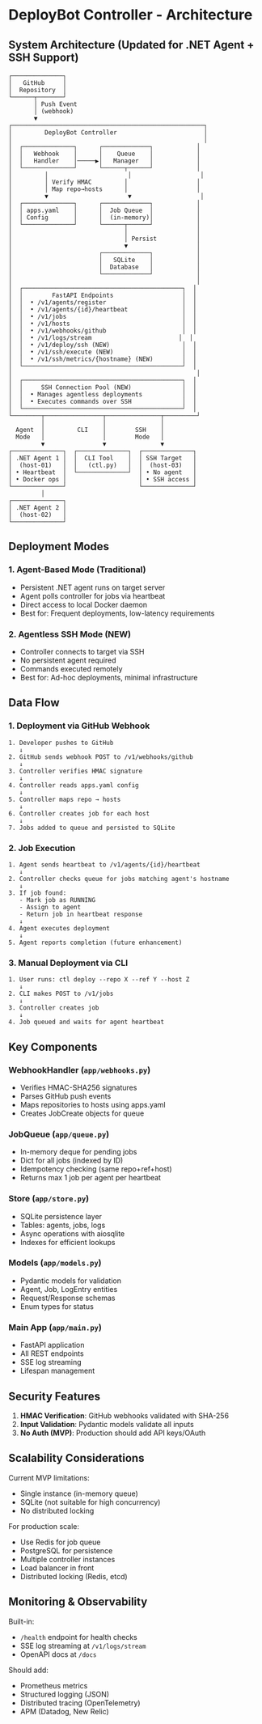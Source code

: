 # DeployBot Controller - Architecture

## System Architecture (Updated for .NET Agent + SSH Support)

```
┌──────────────┐
│   GitHub     │
│  Repository  │
└──────┬───────┘
       │ Push Event
       │ (webhook)
       ▼
┌─────────────────────────────────────────────────────┐
│         DeployBot Controller                        │
│                                                     │
│  ┌──────────────┐      ┌─────────────┐            │
│  │   Webhook    │      │    Queue    │            │
│  │   Handler    │─────▶│   Manager   │            │
│  └──────────────┘      └──────┬──────┘            │
│         │                      │                   │
│         │ Verify HMAC         │                   │
│         │ Map repo→hosts      │                   │
│         ▼                      ▼                   │
│  ┌──────────────┐      ┌─────────────┐            │
│  │ apps.yaml    │      │  Job Queue  │            │
│  │ Config       │      │  (in-memory)│            │
│  └──────────────┘      └──────┬──────┘            │
│                               │                   │
│                               │ Persist           │
│                               ▼                   │
│                        ┌─────────────┐            │
│                        │   SQLite    │            │
│                        │  Database   │            │
│                        └─────────────┘            │
│                                                   │
│  ┌────────────────────────────────────────────┐  │
│  │        FastAPI Endpoints                   │  │
│  │  • /v1/agents/register                     │  │
│  │  • /v1/agents/{id}/heartbeat               │  │
│  │  • /v1/jobs                                │  │
│  │  • /v1/hosts                               │  │
│  │  • /v1/webhooks/github                     │  │
│  │  • /v1/logs/stream                        │  │
│  │  • /v1/deploy/ssh (NEW)                    │  │
│  │  • /v1/ssh/execute (NEW)                   │  │
│  │  • /v1/ssh/metrics/{hostname} (NEW)        │  │
│  └────────────────────────────────────────────┘  │
│                                                   │
│  ┌────────────────────────────────────────────┐  │
│  │     SSH Connection Pool (NEW)              │  │
│  │  • Manages agentless deployments           │  │
│  │  • Executes commands over SSH              │  │
│  └────────────────────────────────────────────┘  │
└────────┬────────────────┬───────────────┬─────────┘
         │                │               │
  Agent  │         CLI    │        SSH    │
  Mode   │                │        Mode   │
         ▼                ▼               ▼
┌──────────────┐  ┌──────────────┐  ┌──────────────┐
│ .NET Agent 1 │  │  CLI Tool    │  │ SSH Target   │
│  (host-01)   │  │   (ctl.py)   │  │  (host-03)   │
│ • Heartbeat  │  └──────────────┘  │ • No agent   │
│ • Docker ops │                    │ • SSH access │
└──────────────┘                    └──────────────┘
         │
┌──────────────┐
│ .NET Agent 2 │
│  (host-02)   │
└──────────────┘
```

## Deployment Modes

### 1. Agent-Based Mode (Traditional)
- Persistent .NET agent runs on target server
- Agent polls controller for jobs via heartbeat
- Direct access to local Docker daemon
- Best for: Frequent deployments, low-latency requirements

### 2. Agentless SSH Mode (NEW)
- Controller connects to target via SSH
- No persistent agent required
- Commands executed remotely
- Best for: Ad-hoc deployments, minimal infrastructure

## Data Flow

### 1. Deployment via GitHub Webhook

```
1. Developer pushes to GitHub
   ↓
2. GitHub sends webhook POST to /v1/webhooks/github
   ↓
3. Controller verifies HMAC signature
   ↓
4. Controller reads apps.yaml config
   ↓
5. Controller maps repo → hosts
   ↓
6. Controller creates job for each host
   ↓
7. Jobs added to queue and persisted to SQLite
```

### 2. Job Execution

```
1. Agent sends heartbeat to /v1/agents/{id}/heartbeat
   ↓
2. Controller checks queue for jobs matching agent's hostname
   ↓
3. If job found:
   - Mark job as RUNNING
   - Assign to agent
   - Return job in heartbeat response
   ↓
4. Agent executes deployment
   ↓
5. Agent reports completion (future enhancement)
```

### 3. Manual Deployment via CLI

```
1. User runs: ctl deploy --repo X --ref Y --host Z
   ↓
2. CLI makes POST to /v1/jobs
   ↓
3. Controller creates job
   ↓
4. Job queued and waits for agent heartbeat
```

## Key Components

### WebhookHandler (`app/webhooks.py`)
- Verifies HMAC-SHA256 signatures
- Parses GitHub push events
- Maps repositories to hosts using apps.yaml
- Creates JobCreate objects for queue

### JobQueue (`app/queue.py`)
- In-memory deque for pending jobs
- Dict for all jobs (indexed by ID)
- Idempotency checking (same repo+ref+host)
- Returns max 1 job per agent per heartbeat

### Store (`app/store.py`)
- SQLite persistence layer
- Tables: agents, jobs, logs
- Async operations with aiosqlite
- Indexes for efficient lookups

### Models (`app/models.py`)
- Pydantic models for validation
- Agent, Job, LogEntry entities
- Request/Response schemas
- Enum types for status

### Main App (`app/main.py`)
- FastAPI application
- All REST endpoints
- SSE log streaming
- Lifespan management

## Security Features

1. **HMAC Verification**: GitHub webhooks validated with SHA-256
2. **Input Validation**: Pydantic models validate all inputs
3. **No Auth (MVP)**: Production should add API keys/OAuth

## Scalability Considerations

Current MVP limitations:
- Single instance (in-memory queue)
- SQLite (not suitable for high concurrency)
- No distributed locking

For production scale:
- Use Redis for job queue
- PostgreSQL for persistence
- Multiple controller instances
- Load balancer in front
- Distributed locking (Redis, etcd)

## Monitoring & Observability

Built-in:
- `/health` endpoint for health checks
- SSE log streaming at `/v1/logs/stream`
- OpenAPI docs at `/docs`

Should add:
- Prometheus metrics
- Structured logging (JSON)
- Distributed tracing (OpenTelemetry)
- APM (Datadog, New Relic)
